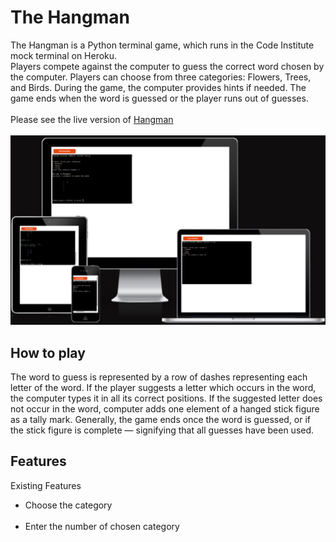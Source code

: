 # The Hangman
The Hangman is a Python terminal game, which runs in the Code Institute mock terminal on Heroku. <br> Players compete against the computer to guess the correct word chosen by the computer. Players can choose from three categories: Flowers, Trees, and Birds. During the game, the computer provides hints if needed. The game ends when the word is guessed or the player runs out of guesses. <br><br> Please see the live version of [Hangman](https://hangman12-8daeb7aeaeed.herokuapp.com/) <br><br>
<img src="assets/pictures/response.png">

## How to play
The word to guess is represented by a row of dashes representing each letter of the word. If the player suggests a letter which occurs in the word, the computer types it in all its correct positions. If the suggested letter does not occur in the word, computer adds one element of a hanged stick figure as a tally mark. Generally, the game ends once the word is guessed, or if the stick figure is complete — signifying that all guesses have been used.

## Features
Existing Features
<ul><li>Choose the category</li><br>
<li>Enter the number of chosen category</li><br>
